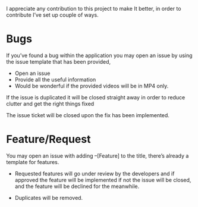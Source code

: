 I appreciate any contribution to this project to make It better, in order to contribute I’ve set up couple of ways.

# Bugs

If you’ve found a bug within the application you may open an issue by using the issue template that has been provided,

- Open an issue
- Provide all the useful information
- Would be wonderful if the provided videos will be in MP4 only.

If the issue is duplicated it will be closed straight away in order to reduce clutter and get the right things fixed

The issue ticket will be closed upon the fix has been implemented.

# Feature/Request

You may open an issue with adding –[Feature] to the title, there’s already a template for features.

- Requested features will go under review by the developers and if approved the feature will be implemented if not the issue will be closed, and the feature will be declined for the meanwhile.

- Duplicates will be removed.
